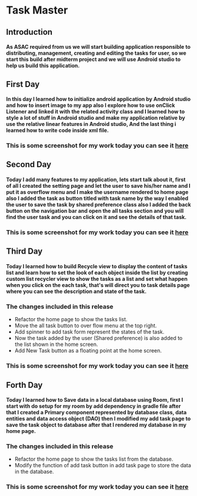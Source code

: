 # Task Master

## Introduction

#### As ASAC required from us we will start building application responsible to distributing, management, creating and editing the tasks for user, so we start this build after midterm project and we will use Android studio to help us build this application.



## First Day
#### In this day I learned how to initialize android application by Android studio and how to insert image to my app also I explore how to use onClick Listener and linked it with the related activity class and I learned how to style a lot of stuff in Android studio and make my application relative by use the relative linear features in Android studio, And the last thing i learned how to write code inside xml file.
### This is some screenshot for my work today you can see it [here](ScreenShot/1stDay/FirstDay.md)



## Second Day

#### Today I add many features to my application, lets start talk about it, first of all I created the setting page and let the user to save his/her name and I put it as overflow menu and I make the username rendered to home page also I added the task as button titled with task name by the way I enabled the user to save the task by shared preference class also I added the back button on the navigation bar and open the all tasks section and you will find the user task and you can click on it and see the details of that task.  
### This is some screenshot for my work today you can see it [here](ScreenShot/2ndDay/SecondeDay.md)


## Third Day

#### Today I learned how to build Recycle view to display the content of tasks list and learn how to set the look of each object inside the list by creating custom list recycler view to show the tasks as a list and set what happen when you click on the each task, that's will direct you to task details page where you can see the description and state of the task.
### The changes included in this release
- Refactor the home page to show the tasks list.
- Move the all task button to over flow menu at the top right.
- Add spinner to add task form represent the states of the task.
- Now the task added by the user (Shared preference) is also added to the list shown in the home screen.
- Add New Task button as a floating point at the home screen.
### This is some screenshot for my work today you can see it [here](ScreenShot/3rdDay/ThirdDay.md)


## Forth Day

#### Today I learned how to Save data in a local database using Room, first I start with do setup for my room by add dependency in gradle file after that I created a Primary component represented by database class, data entities and data access object (DAO) then I modified my add task page to save the task object to database after that I rendered my database in my home page.

### The changes included in this release
- Refactor the home page to show the tasks list from the database.
- Modify the function of add task button in add task page to store the data in the database.

### This is some screenshot for my work today you can see it [here](ScreenShot/4thDay/ForthDay.md)



